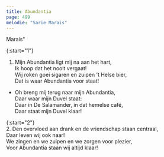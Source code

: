 ```yaml
---
title: Abundantia
page: 499
melodie: "Sarie Marais"
---  
```


Marais"  

{:start="1"}  
1. Mijn Abundantia ligt mij na aan het hart,  
Ik hoop dat het nooit vergaat!  
Wij roken goei sigaren en zuipen ’t Helse bier,  
Dat is waar Abundantia voor staat!  


- Oh breng mij terug naar mijn Abundantia,  
Daar waar mijn Duvel staat:  
Daar in De Salamander, in dat hemelse café,  
Daar staat mijn Duvel klaar!  


{:start="2"}  
2. Den overvloed aan drank en de vriendschap staan centraal,  
Daar leven wij ook naar!  
We zingen en we zuipen en we zorgen voor plezier,  
Voor Abundantia staan wij altijd klaar!  